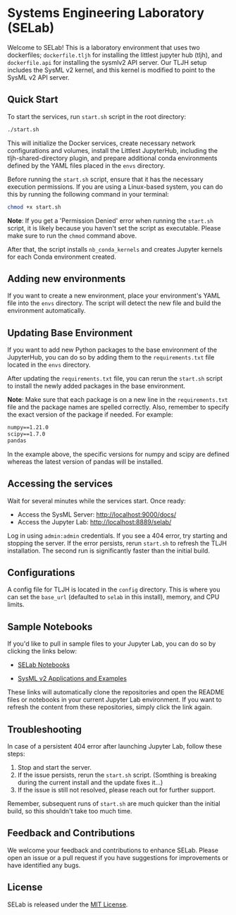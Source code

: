 # Systems Engineering Laboratory (SELab)

Welcome to SELab! This is a laboratory environment that uses two dockerfiles; `dockerfile.tljh` for installing the littlest jupyter hub (tljh), and `dockerfile.api` for installing the sysmlv2 API server. Our TLJH setup includes the SysML v2 kernel, and this kernel is modified to point to the SysML v2 API server. 

## Quick Start

To start the services, run `start.sh` script in the root directory:

```sh
./start.sh
```

This will initialize the Docker services, create necessary network configurations and volumes, install the Littlest JupyterHub, including the tljh-shared-directory plugin, and prepare additional conda environments defined by the YAML files placed in the `envs` directory.

Before running the `start.sh` script, ensure that it has the necessary execution permissions. If you are using a Linux-based system, you can do this by running the following command in your terminal:

```sh
chmod +x start.sh
```

**Note**: If you get a 'Permission Denied' error when running the `start.sh` script, it is likely because you haven't set the script as executable. Please make sure to run the `chmod` command above.

After that, the script installs `nb_conda_kernels` and creates Jupyter kernels for each Conda environment created. 

## Adding new environments

If you want to create a new environment, place your environment's YAML file into the `envs` directory. The script will detect the new file and build the environment automatically.

## Updating Base Environment

If you want to add new Python packages to the base environment of the JupyterHub, you can do so by adding them to the `requirements.txt` file located in the `envs` directory.

After updating the `requirements.txt` file, you can rerun the `start.sh` script to install the newly added packages in the base environment.

**Note**: Make sure that each package is on a new line in the `requirements.txt` file and the package names are spelled correctly. Also, remember to specify the exact version of the package if needed. For example:

```txt
numpy==1.21.0
scipy==1.7.0
pandas
```

In the example above, the specific versions for numpy and scipy are defined whereas the latest version of pandas will be installed.

## Accessing the services

Wait for several minutes while the services start. Once ready:

- Access the SysML Server: [http://localhost:9000/docs/](http://localhost:9000/docs/)
- Access the Jupyter Lab: [http://localhost:8889/selab/](http://localhost:8889/selab/) 

Log in using `admin:admin` credentials. If you see a 404 error, try starting and stopping the server. If the error persists, rerun `start.sh` to refresh the TLJH installation. The second run is significantly faster than the initial build.

## Configurations

A config file for TLJH is located in the `config` directory. This is where you can set the `base_url` (defaulted to `selab` in this install), memory, and CPU limits.

## Sample Notebooks

If you'd like to pull in sample files to your Jupyter Lab, you can do so by clicking the links below:

- [SELab Notebooks](http://localhost:8889/selab/hub/user-redirect/git-pull?repo=https%3A%2F%2Fgithub.com%2Fenginetix2%2Fselab_notebooks.git&urlpath=lab%2Ftree%2Fselab_notebooks.git%2FREADME.md&branch=main)

- [SysML v2 Applications and Examples](http://localhost:8889/selab/hub/user-redirect/git-pull?repo=https%3A%2F%2Fgithub.com%2FOpen-MBEE%2FSysML-v2-Applications-and-Examples&urlpath=lab%2Ftree%2FSysML-v2-Applications-and-Examples%2FJupyter-SysML+v2.ipynb&branch=main)

These links will automatically clone the repositories and open the README files or notebooks in your current Jupyter Lab environment. If you want to refresh the content from these repositories, simply click the link again.

## Troubleshooting

In case of a persistent 404 error after launching Jupyter Lab, follow these steps:

1. Stop and start the server.
2. If the issue persists, rerun the `start.sh` script. (Somthing is breaking during the current install and the update fixes it...)
3. If the issue is still not resolved, please reach out for further support.

Remember, subsequent runs of `start.sh` are much quicker than the initial build, so this shouldn't take too much time.

## Feedback and Contributions

We welcome your feedback and contributions to enhance SELab. Please open an issue or a pull request if you have suggestions for improvements or have identified any bugs. 

## License

SELab is released under the [MIT License](./LICENSE).
